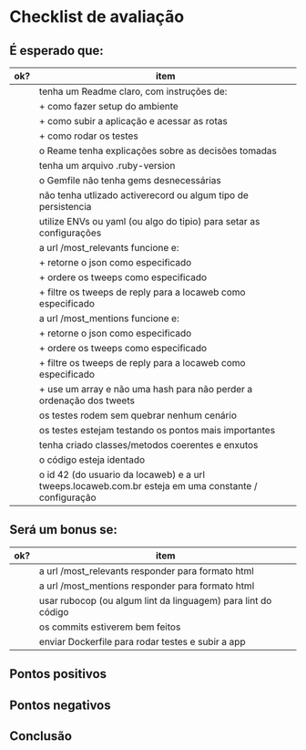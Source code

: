 # Checklist de avaliação

## É esperado que:

| ok? | item |
|-----|------|
|     | tenha um Readme claro, com instruções de: |
|     | + como fazer setup do ambiente |
|     | + como subir a aplicação e acessar as rotas |
|     | + como rodar os testes |
|     | o Reame tenha explicações sobre as decisões tomadas
|     | tenha um arquivo .ruby-version |
|     | o Gemfile não tenha gems desnecessárias |
|     | não tenha utlizado activerecord ou algum tipo de persistencia |
|     | utilize ENVs ou yaml (ou algo do tipio) para setar as configurações |
|     | a url /most_relevants funcione e: |
|     | + retorne o json como especificado |
|     | + ordere os tweeps como especificado |
|     | + filtre os tweeps de reply para a locaweb como especificado |
|     | a url /most_mentions funcione e: |
|     | + retorne o json como especificado |
|     | + ordere os tweeps como especificado |
|     | + filtre os tweeps de reply para a locaweb como especificado |
|     | + use um array e não uma hash para não perder a ordenação dos tweets |
|     | os testes rodem sem quebrar nenhum cenário |
|     | os testes estejam testando os pontos mais importantes |
|     | tenha criado classes/metodos coerentes e enxutos |
|     | o código esteja identado |
|     | o id 42 (do usuario da locaweb) e a url tweeps.locaweb.com.br esteja em uma constante / configuração |

## Será um bonus se:

| ok? | item |
|-----|------|
|     | a url /most_relevants responder para formato html |
|     | a url /most_mentions responder para formato html |
|     | usar rubocop (ou algum lint da linguagem) para lint do código |
|     | os commits estiverem bem feitos |
|     | enviar Dockerfile para rodar testes e subir a app |

## Pontos positivos

## Pontos negativos

## Conclusão
